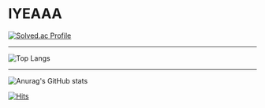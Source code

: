 IYEAAA 
=============

[![Solved.ac Profile](http://mazassumnida.wtf/api/generate_badge?boj=iyeaaa)](https://solved.ac/iyeaaa)

* * *


![Top Langs](https://github-readme-stats.vercel.app/api/top-langs/?username=iyeaaa&layout=Demo&theme=dark)


* * *


![Anurag's GitHub stats](https://github-readme-stats.vercel.app/api?username=iyeaaa&show_icons=true&theme=radical)



[![Hits](https://hits.seeyoufarm.com/api/count/incr/badge.svg?url=https%3A%2F%2Fgithub.com%2Fiyeaaa%2F&count_bg=%23449E00&title_bg=%23B80000&icon=&icon_color=%23E7E7E7&title=hits&edge_flat=false)](https://hits.seeyoufarm.com)
